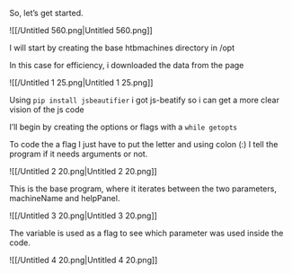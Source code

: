 So, let’s get started.

![[/Untitled 560.png|Untitled 560.png]]

I will start by creating the base htbmachines directory in /opt

In this case for efficiency, i downloaded the data from the page

![[/Untitled 1 25.png|Untitled 1 25.png]]

Using `pip install jsbeautifier` i got js-beatify so i can get a more clear vision of the js code

  

I’ll begin by creating the options or flags with a `while getopts`

To code the a flag I just have to put the letter and using colon (:) I tell the program if it needs arguments or not.

![[/Untitled 2 20.png|Untitled 2 20.png]]

This is the base program, where it iterates between the two parameters, machineName and helpPanel.

![[/Untitled 3 20.png|Untitled 3 20.png]]

The variable is used as a flag to see which parameter was used inside the code.

![[/Untitled 4 20.png|Untitled 4 20.png]]